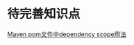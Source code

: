 # 待完善知识点

[Maven pom文件中dependency scope用法](https://www.cnblogs.com/alan6/p/11519958.html)





<comment/>
<ad/>
